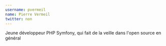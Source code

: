 ```yaml
---
username: pvermeil
name: Pierre Vermeil
twitter: non
---
```

Jeune développeur PHP Symfony, qui fait de la veille dans l'open source en général
